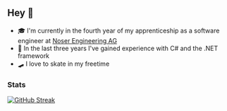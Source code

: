 ## Hey 👋

<!--
**ronniehartmann/ronniehartmann** is a ✨ _special_ ✨ repository because its `README.md` (this file) appears on your GitHub profile.

Here are some ideas to get you started:

- 🔭 I’m currently working on ...
- 🌱 I’m currently learning ...
- 👯 I’m looking to collaborate on ...
- 🤔 I’m looking for help with ...
- 💬 Ask me about ...
- 📫 How to reach me: ...
- 😄 Pronouns: ...
- ⚡ Fun fact: ...
-->

- 🎓 I'm currently in the fourth year of my apprenticeship as a software engineer at [Noser Engineering AG](https://www.noser.com/)
- 🌱 In the last three years I've gained experience with C# and the .NET framework
- 🛹 I love to skate in my freetime

### Stats
[![GitHub Streak](https://streak-stats.demolab.com/?user=ronniehartmann)](https://git.io/streak-stats)
